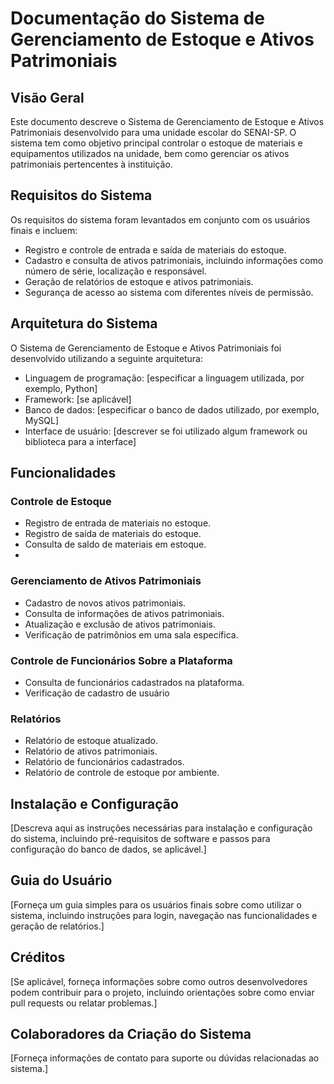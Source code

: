# Documentação do Sistema de Gerenciamento de Estoque e Ativos Patrimoniais

## Visão Geral
Este documento descreve o Sistema de Gerenciamento de Estoque e Ativos Patrimoniais desenvolvido para uma unidade escolar do SENAI-SP. O sistema tem como objetivo principal controlar o estoque de materiais e equipamentos utilizados na unidade, bem como gerenciar os ativos patrimoniais pertencentes à instituição.

## Requisitos do Sistema
Os requisitos do sistema foram levantados em conjunto com os usuários finais e incluem:
- Registro e controle de entrada e saída de materiais do estoque.
- Cadastro e consulta de ativos patrimoniais, incluindo informações como número de série, localização e responsável.
- Geração de relatórios de estoque e ativos patrimoniais.
- Segurança de acesso ao sistema com diferentes níveis de permissão.

## Arquitetura do Sistema
O Sistema de Gerenciamento de Estoque e Ativos Patrimoniais foi desenvolvido utilizando a seguinte arquitetura:
- Linguagem de programação: [especificar a linguagem utilizada, por exemplo, Python]
- Framework: [se aplicável]
- Banco de dados: [especificar o banco de dados utilizado, por exemplo, MySQL]
- Interface de usuário: [descrever se foi utilizado algum framework ou biblioteca para a interface]

## Funcionalidades
### Controle de Estoque
- Registro de entrada de materiais no estoque.
- Registro de saída de materiais do estoque.
- Consulta de saldo de materiais em estoque.
- 

### Gerenciamento de Ativos Patrimoniais
- Cadastro de novos ativos patrimoniais.
- Consulta de informações de ativos patrimoniais.
- Atualização e exclusão de ativos patrimoniais.
- Verificação de patrimônios em uma sala específica.

### Controle de Funcionários Sobre a Plataforma
- Consulta de funcionários cadastrados na plataforma.
- Verificação de cadastro de usuário

### Relatórios
- Relatório de estoque atualizado.
- Relatório de ativos patrimoniais.
- Relatório de funcionários cadastrados.
- Relatório de controle de estoque por ambiente.

## Instalação e Configuração
[Descreva aqui as instruções necessárias para instalação e configuração do sistema, incluindo pré-requisitos de software e passos para configuração do banco de dados, se aplicável.]

## Guia do Usuário
[Forneça um guia simples para os usuários finais sobre como utilizar o sistema, incluindo instruções para login, navegação nas funcionalidades e geração de relatórios.]

## Créditos
[Se aplicável, forneça informações sobre como outros desenvolvedores podem contribuir para o projeto, incluindo orientações sobre como enviar pull requests ou relatar problemas.]

## Colaboradores da Criação do Sistema
[Forneça informações de contato para suporte ou dúvidas relacionadas ao sistema.]

